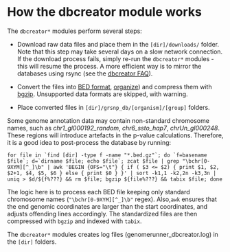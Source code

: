 

How the dbcreator module works
========================================================

The `dbcreator*` modules perform several steps:

* Download raw data files and place them in the `[dir]/downloads/` folder. Note that this step may take several days on a slow network connection. If the download process fails, simply re-run the `dbcreator*` modules - this will resume the process. A more efficient way is to mirror the databases using rsync (see the [dbcreator FAQ](dbcreatorFAQ.md)).

* Convert the files into [BED format](http://genome.ucsc.edu/FAQ/FAQformat.html#format1), [organize](dbcreatorStructure)) and compress them with [bgzip](http://samtools.sourceforge.net/tabix.shtml). Unsupported data formats are skipped, with warning.

* Place converted files in `[dir]/grsnp_db/[organism]/[group]` folders.

Some genome annotation data may contain non-standard chromosome names, such as *chr1_gl000192_random*, *chr6_ssto_hap7*, *chrUn_gl000248*. These regions will introduce artefacts in the p-value calculations. Therefore, it is a good idea to post-process the database by running:

```
for file in `find [dir] -type f -name "*.bed.gz"`; do `f=basename $file`; d=`dirname $file; echo $file`; zcat $file | grep "\bchr[0-9XYM][^_]\b" | awk 'BEGIN {OFS="\t"} { if ( $3 <= $2) { print $1, $2, $2+1, $4, $5, $6 } else { print $0 } }' | sort -k1,1 -k2,2n -k3,3n | uniq > $d/${f%???} && rm $file; bgzip ${file%???} && tabix $file; done
```

The logic here is to process each BED file keeping only standard chromosome names (`"\bchr[0-9XYM][^_]\b"` regex). Also,`awk` ensures that the end genomic coordinates are larger than the start coordinates, and adjusts offending lines accordingly. The standardized files are then compressed with `bgzip` and indexed with `tabix`.

The `dbcreator*` modules creates log files (genomerunner_dbcreator.log) in the `[dir]` folders.
